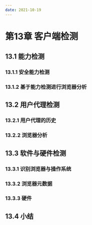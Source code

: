 ```yaml
---
date: 2021-10-19
---
```


# 第13章 客户端检测

## 13.1 能力检测

### 13.1.1 安全能力检测

### 13.1.2 基于能力检测进行浏览器分析

## 13.2 用户代理检测

### 13.2.1 用户代理的历史

### 13.2.2 浏览器分析

## 13.3 软件与硬件检测

### 13.3.1 识别浏览器与操作系统

### 13.3.2 浏览器元数据

### 13.3.3 硬件

## 13.4 小结
